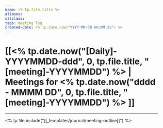 ```yaml
---
name: <% tp.file.title %>
aliases: 
cssclass: 
tags: meeting log
created-date: <% tp.date.now("YYYY-MM-DD HH:MM.SS") %>
---
```

# [[<% tp.date.now("[Daily]-YYYYMMDD-ddd", 0, tp.file.title, "[meeting]-YYYYMMDD") %> | Meetings for  <% tp.date.now("dddd - MMMM DD", 0, tp.file.title, "[meeting]-YYYYMMDD") %> ]]

---

<% tp.file.include("[[_templates/journal/meeting-outline]]") %>



